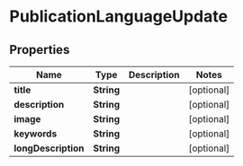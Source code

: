 # PublicationLanguageUpdate

## Properties
Name | Type | Description | Notes
------------ | ------------- | ------------- | -------------
**title** | **String** |  |  [optional]
**description** | **String** |  |  [optional]
**image** | **String** |  |  [optional]
**keywords** | **String** |  |  [optional]
**longDescription** | **String** |  |  [optional]
